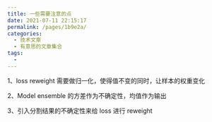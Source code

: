 ```yaml
---
title: 一些需要注意的点
date: 2021-07-11 22:15:17
permalink: /pages/1b9e2a/
categories:
  - 技术文章
  - 有意思的文章集合
tags:
  - 
---
```

1、loss reweight 需要做归一化，使得值不变的同时，让样本的权重变化

2、Model ensemble 的方差作为不确定性，均值作为输出

3、引入分割结果的不确定性来给 loss 进行 reweight